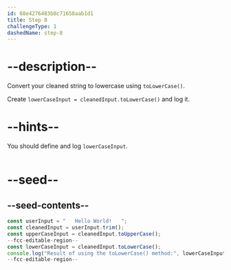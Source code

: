 ```yaml
---
id: 68e4276483b0c71658aab1d1
title: Step 8
challengeType: 1
dashedName: step-8
---
```


# --description--

Convert your cleaned string to lowercase using `toLowerCase()`.  

Create `lowerCaseInput = cleanedInput.toLowerCase()` and log it.

# --hints--

You should define and log `lowerCaseInput`.

```js
```

# --seed--

## --seed-contents--

```js
const userInput = "   Hello World!   ";
const cleanedInput = userInput.trim();
const upperCaseInput = cleanedInput.toUpperCase();
--fcc-editable-region--
const lowerCaseInput = cleanedInput.toLowerCase();
console.log("Result of using the toLowerCase() method:", lowerCaseInput);
--fcc-editable-region--
```
